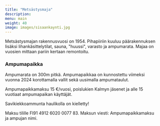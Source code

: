 ```yaml
---
title: "Metsästysmaja"
description:
menu: main
weight: 40
image: images/sisaankaynti.jpg
---
```


Metsästysmajan rakennusvuosi on 1954. Pihapiiriin kuuluu päärakennuksen lisäksi lihankäsittelytilat, sauna, "huussi", varasto ja ampumarata.
Majaa on vuosien mittaan pariin kertaan remontoitu.

### Ampumapaikka

Ampumarata on 300m pitkä. Ampumapaikkaa on kunnostettu viimeksi vuonna 2024 korottamalla vallit sekä uusimalla ampumataulut.

Ampumapaikkamaksu 15 €/vuosi, poislukien Kalmyn jäsenet ja alle 15
vuotiaat ampumapaikan käyttäjät.

Savikiekkoammunta haulikolla on kielletty!

Maksu tilille FI91 4912 6020 0077 83. Maksun viesti: Ampumapaikkamaksu ja ampujan nimi.
